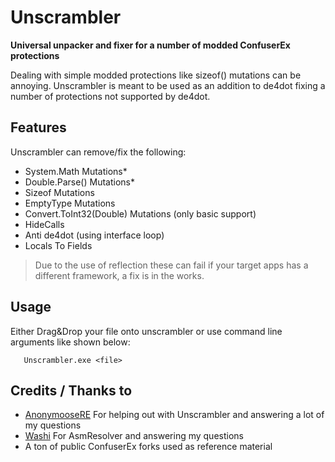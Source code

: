 # Unscrambler
**Universal unpacker and fixer for a number of modded ConfuserEx protections**

Dealing with simple modded protections like sizeof() mutations can be annoying. Unscrambler is meant to be used as an addition to de4dot fixing a number of protections not supported by de4dot.

## Features
Unscrambler can remove/fix the following:
- System.Math Mutations*
- Double.Parse() Mutations*
- Sizeof Mutations
- EmptyType Mutations
- Convert.ToInt32(Double) Mutations (only basic support)
- HideCalls
- Anti de4dot (using interface loop)
- Locals To Fields

> Due to the use of reflection these can fail if your target apps has a different framework, a fix is in the works.

## Usage
Either Drag&Drop your file onto unscrambler or use command line arguments like shown below:

       Unscrambler.exe <file>

## Credits / Thanks to
-  [AnonymooseRE](https://github.com/anonymoosere) For helping out with Unscrambler and answering a lot of my questions
-  [Washi](https://github.com/Washi1337/AsmResolver) For AsmResolver and answering my questions
- A ton of public ConfuserEx forks used as reference material
